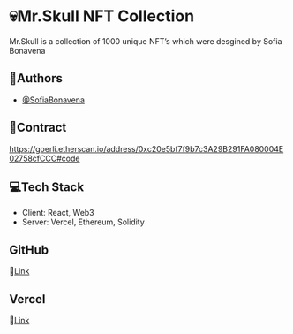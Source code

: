 
# :skull:Mr.Skull NFT Collection

Mr.Skull is a collection of 1000 unique NFT’s which were desgined by Sofia Bonavena

## :speech_balloon:Authors
- [@SofiaBonavena](https://github.com/SofiaBonavena)

## :scroll:Contract
https://goerli.etherscan.io/address/0xc20e5bf7f9b7c3A29B291FA080004E02758cfCCC#code

## :computer:Tech Stack
- Client: React, Web3
- Server: Vercel, Ethereum, Solidity

## GitHub
:paperclip:[Link](https://github.com/SofiaBonavena/mrskull-nft)

## Vercel
:paperclip:[Link](https://mrskull-nft.vercel.app/)





